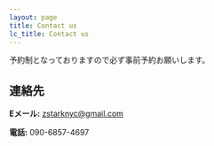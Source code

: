 ```yaml
---
layout: page
title: Contact us
lc_title: Contact us
---
```


予約制となっておりますので必ず事前予約お願いします。

<h2>連絡先</h2>

<b>Eメール:</b> zstarknyc@gmail.com   

<b>電話:</b> 090-6857-4697

